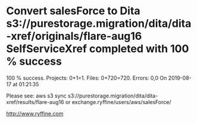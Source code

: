 # Convert salesForce to Dita s3://purestorage.migration/dita/dita-xref/originals/flare-aug16 SelfServiceXref completed with 100 % success

100 % success. Projects: 0+1=1.  Files: 0+720=720. Errors: 0,0  On 2019-08-17 at 01:21:35



Please see: aws s3 sync s3://purestorage.migration/dita/dita-xref/results/flare-aug16 or exchange.ryffine/users/aws/salesForce/

http://www.ryffine.com
